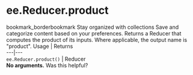  
#  ee.Reducer.product
bookmark_borderbookmark Stay organized with collections  Save and categorize content based on your preferences.
Returns a Reducer that computes the product of its inputs. Where applicable, the output name is "product".
Usage | Returns  
---|---  
`ee.Reducer.product()` | Reducer  
**No arguments.**
Was this helpful?

